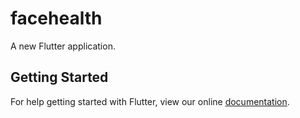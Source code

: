 # facehealth

A new Flutter application.

## Getting Started

For help getting started with Flutter, view our online
[documentation](https://flutter.io/).
